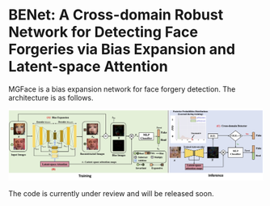 # BENet: A Cross-domain Robust Network for Detecting Face Forgeries via Bias Expansion and Latent-space Attention

MGFace is a bias expansion network for face forgery detection. The architecture is as follows.

![fig2](https://github.com/Chaochao-Lin/BENet/blob/main/imgs/fig2.jpg)

The code is currently under review and will be released soon.

